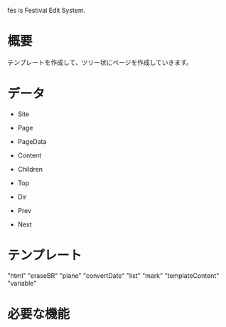fes is Festival Edit System.

# 概要

テンプレートを作成して、ツリー状にページを作成していきます。

# データ

- Site

- Page

- PageData

- Content

- Children

- Top

- Dir

- Prev

- Next

# テンプレート

"html"
"eraseBR"
"plane"
"convertDate"
"list"
"mark"
"templateContent"
"variable"

# 必要な機能


